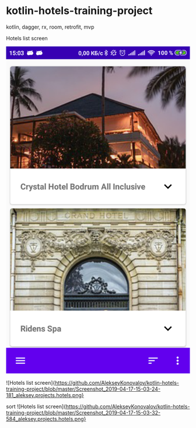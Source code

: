 # kotlin-hotels-training-project
kotlin, dagger, rx, room, retrofit, mvp

Hotels list screen

![Hotels list screen](https://github.com/AlekseyKonovalov/kotlin-hotels-training-project/blob/master/Screenshot_2019-04-17-15-03-19-480_aleksey.projects.hotels.png)

![Hotels list screen]{https://github.com/AlekseyKonovalov/kotlin-hotels-training-project/blob/master/Screenshot_2019-04-17-15-03-24-181_aleksey.projects.hotels.png}

sort
![Hotels list screen]{https://github.com/AlekseyKonovalov/kotlin-hotels-training-project/blob/master/Screenshot_2019-04-17-15-03-32-584_aleksey.projects.hotels.png}
